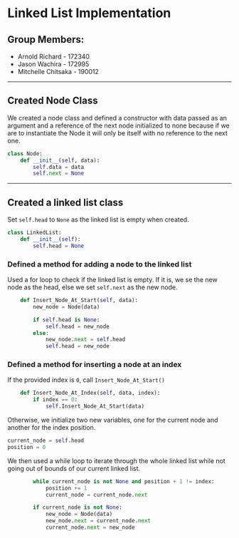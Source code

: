 # Linked List Implementation
## Group Members:
* Arnold Richard - 172340
* Jason  Wachira - 172995
* Mitchelle Chitsaka - 190012
---
## Created Node Class
We created a node class and defined a constructor with data passed as an argument and a reference of the next node initialized to none because if we are to instantiate the Node it will only be itself with no reference to the next one. 
```python
class Node:
    def __init__(self, data):
        self.data = data
        self.next = None
```
---
## Created a linked list class
Set `self.head` to `None` as the linked list is empty when created.
```python
class LinkedList:
    def __init__(self):
        self.head = None
```
### Defined a method for adding a node to the linked list
Used a for loop to check if the linked list is empty. If it is, we se the new node as the head, else we set `self.next` as the new node.
```python
    def Insert_Node_At_Start(self, data):
        new_node = Node(data)

        if self.head is None:
            self.head = new_node
        else:
            new_node.next = self.head
            self.head = new_node
```

### Defined a method for inserting a node at an index
If the provided index is `0`, call `Insert_Node_At_Start()`
```python
    def Insert_Node_At_Index(self, data, index):
        if index == 0:
            self.Insert_Node_At_Start(data)
```
Otherwise, we initialize two new variables, one for the current node and another for the index position.
```python
current_node = self.head
position = 0
```

We then used a while loop to iterate through the whole linked list while not going out of bounds of our current linked list.<br>

```python
        while current_node is not None and position + 1 != index:
            position += 1
            current_node = current_node.next

        if current_node is not None:
            new_node = Node(data)
            new_node.next = current_node.next
            current_node.next = new_node
```

